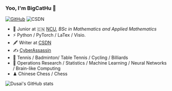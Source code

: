 ### Yoo, I'm BigCatHu 👋

[![GitHub](https://img.shields.io/badge/dynamic/json?logo=github&label=GitHub&labelColor=495867&color=495867&query=%24.data.totalSubs&url=https%3A%2F%2Fapi.spencerwoo.com%2Fsubstats%2F%3Fsource%3Dgithub%26queryKey%3Dhayschan&style=flat-square)](https://github.com/BigCatHu)
![CSDN](https://img.shields.io/badge/Blogger-CSDN-orange)

<!--
[![RSS](https://img.shields.io/badge/dynamic/json?logo=rss&logoColor=white&label=RSS&labelColor=95B8D1&color=95B8D1&query=%24.data.totalSubs&url=https%3A%2F%2Fapi.spencerwoo.com%2Fsubstats%2F%3Fsource%3Dfeedly%257Cinoreader%257CfeedsPub%26queryKey%3Dhttps://haysc.tech/feed.xml&style=flat-square)](https://haysc.tech/)
-->
<!-- ![Python](https://img.shields.io/badge/python-3.9-orange?style=for-the-badge&logo=python&logoColor=orange) -->

- 🍻 Junior at 🇨🇳 [NCU](http://www.ncu.edu.cn/), _BSc in Mathematics and Applied Mathematics_
- ⚡ Python / PyTorch / LaTex / Visio.
- 🖋 Writer at [CSDN](https://blog.csdn.net/)
- ✍️ [CyberAssassin](https://blog.csdn.net/qq_56731654?spm=1000.2115.3001.5343)
- 🏃 Tennis / Badminton/ Table Tennis / Cycling / Billiards
- 🥋 Operations Research / Statistics / Machine Learning / Neural Networks / Brain-like Computing
- ♟ Chinese Chess / Chess 

![Dusai's GitHub stats](https://github-readme-stats.vercel.app/api?username=BigCatHu)

<!--
**BigCatHu/BigCatHu** is a ✨ _special_ ✨ repository because its `README.md` (this file) appears on your GitHub profile.

Here are some ideas to get you started:

- 🔭 I’m currently working on ...
- 🌱 I’m currently learning ...
- 👯 I’m looking to collaborate on ...
- 🤔 I’m looking for help with ...
- 💬 Ask me about ...
- 📫 How to reach me: ...
- 😄 Pronouns: ...
- ⚡ Fun fact: ...
-->
